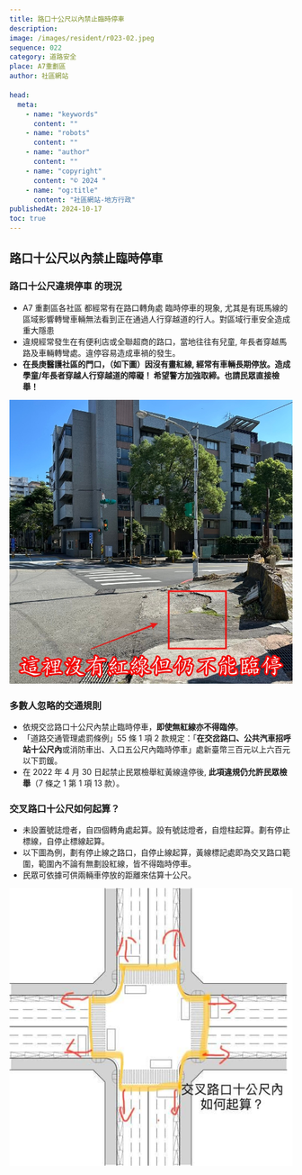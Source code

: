 ```yaml
---
title: 路口十公尺以內禁止臨時停車
description:
image: /images/resident/r023-02.jpeg
sequence: 022
category: 道路安全
place: A7重劃區
author: 社區網站

head:
  meta:
    - name: "keywords"
      content: ""
    - name: "robots"
      content: ""
    - name: "author"
      content: ""
    - name: "copyright"
      content: "© 2024 "
    - name: "og:title"
      content: "社區網站-地方行政"
publishedAt: 2024-10-17
toc: true
---
```


## 路口十公尺以內禁止臨時停車

### 路口十公尺違規停車 的現況

- A7 重劃區各社區 都經常有在路口轉角處 臨時停車的現象, 尤其是有斑馬線的區域影響轉彎車輛無法看到正在通過人行穿越道的行人。對區域行車安全造成重大隱患
- 違規經常發生在有便利店或全聯超商的路口，當地往往有兒童, 年長者穿越馬路及車輛轉彎處。違停容易造成車禍的發生。
- **在長庚醫護社區的門口，（如下圖）因沒有畫紅線, 經常有車輛長期停放。造成學童/年長者穿越人行穿越道的障礙！ 希望警方加強取締。也請民眾直接檢舉！**

![r023-02.jpeg](/images/resident/r023-02.jpeg)

### 多數人忽略的交通規則

- 依規交岔路口十公尺內禁止臨時停車，**即使無紅線亦不得臨停**。
- 「道路交通管理處罰條例」55 條 1 項 2 款規定：「**在交岔路口、公共汽車招呼站十公尺內**或消防車出、入口五公尺內臨時停車」處新臺幣三百元以上六百元以下罰鍰。
- 在 2022 年 4 月 30 日起禁止民眾檢舉紅黃線違停後, **此項違規仍允許民眾檢舉**（7 條之 1 第 1 項 13 款）。

### 交叉路口十公尺如何起算？

- 未設置號誌燈者，自四個轉角處起算。設有號誌燈者，自燈柱起算。劃有停止標線，自停止標線起算。
- 以下圖為例，劃有停止線之路口，自停止線起算，黃線標記處即為交叉路口範圍，範圍內不論有無劃設紅線，皆不得臨時停車。
- 民眾可依據可供兩輛車停放的距離來估算十公尺。

![r023-01.jpeg](/images/resident/r023-01.jpeg)
